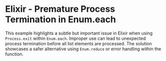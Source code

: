 # Elixir - Premature Process Termination in Enum.each

This example highlights a subtle but important issue in Elixir when using `Process.exit` within `Enum.each`.  Improper use can lead to unexpected process termination before all list elements are processed.  The solution showcases a safer alternative using `Enum.reduce` or error handling within the function.